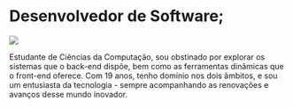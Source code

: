 # Desenvolvedor de Software;
[![](https://img.shields.io/badge/LinkedIn-Vitor-blue?style=social&logo=linkedin)](https://www.linkedin.com/in/seuperfil)


Estudante de Ciências da Computação, sou obstinado por explorar os sistemas que o back-end dispõe, bem como as ferramentas dinâmicas que o front-end oferece. Com 19 anos, tenho domínio nos dois âmbitos, e sou um entusiasta da tecnologia - sempre acompanhando as renovações e avanços desse mundo inovador.
